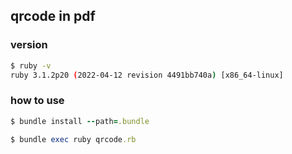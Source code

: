 ## qrcode in pdf
### version
```sh
$ ruby -v
ruby 3.1.2p20 (2022-04-12 revision 4491bb740a) [x86_64-linux]
```
### how to use
```rb
$ bundle install --path=.bundle

$ bundle exec ruby qrcode.rb
```
